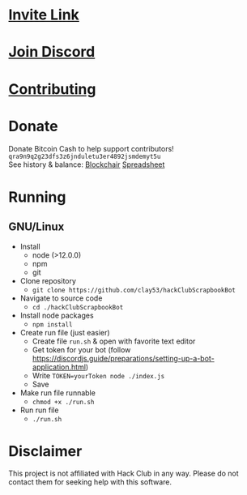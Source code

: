 # [Invite Link](https://discord.com/oauth2/authorize?client_id=729782836009238649&scope=bot&permissions=321600)

# [Join Discord](https://discord.gg/725n4xZ)

# [Contributing](CONTRIBUTING.md)

# Donate
Donate Bitcoin Cash to help support contributors!  
`qra9n9q2g23dfs3z6jnduletu3er4892jsmdemyt5u`  
See history & balance: [Blockchair](https://blockchair.com/bitcoin-cash/address/qrczukq9sv9f6mkxht2wtsrhtj306yxw7c3hv02muh) [Spreadsheet](https://docs.google.com/spreadsheets/d/1DnCsiohHCQUcLR_MnX7qnwg8FxKzNgABxeRL3cawPPQ/edit?usp=sharing)

# Running

## GNU/Linux
* Install
    * node (>12.0.0)
    * npm
    * git
* Clone repository
    * `git clone https://github.com/clay53/hackClubScrapbookBot`
* Navigate to source code
    * `cd ./hackClubScrapbookBot`
* Install node packages
    * `npm install`
* Create run file (just easier)
    * Create file `run.sh` & open with favorite text editor
    * Get token for your bot (follow https://discordjs.guide/preparations/setting-up-a-bot-application.html)
    * Write `TOKEN=yourToken node ./index.js`
    * Save
* Make run file runnable
    * `chmod +x ./run.sh`
* Run run file
    * `./run.sh`

# Disclaimer
This project is not affiliated with Hack Club in any way. Please do not contact them for seeking help with this software.
